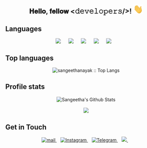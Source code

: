 <div align="center">
<h2> 𝐇𝐞𝐥𝐥𝐨, 𝐟𝐞𝐥𝐥𝐨𝐰 <𝚍𝚎𝚟𝚎𝚕𝚘𝚙𝚎𝚛𝚜/>! <img src="https://github.com/ABSphreak/ABSphreak/blob/master/gifs/Hi.gif" width="30px"></h2>
</div>
<h2 align="left">Languages</h2>
<p align="center">
<img src="https://www.svgrepo.com/show/303480/c-logo.svg" height="50px">&nbsp;&nbsp;&nbsp;&nbsp;&nbsp;
<img src="https://www.svgrepo.com/show/349402/html5.svg" height="50px">&nbsp;&nbsp;&nbsp;&nbsp;&nbsp;
<img src="https://www.svgrepo.com/show/349330/css3.svg"  height="50px">&nbsp;&nbsp;&nbsp;&nbsp;&nbsp;
<img src="https://www.svgrepo.com/show/349419/javascript.svg" height="50px">&nbsp;&nbsp;&nbsp;&nbsp;&nbsp;
<img src="https://www.svgrepo.com/show/374016/python.svg" height="50px">&nbsp;&nbsp;&nbsp;&nbsp;
</p>
<div align="center">
 
<h2 align="left">Top languages</h4>
<p align="center"><img src="https://github-readme-stats.vercel.app/api/top-langs/?username=sangeethanayak&langs_count=10&theme=tokyonight&layout=compact" alt="sangeethanayak :: Top Langs" /></p>
  
<h2 align="left">Profile stats</h4>
<img align="center" src="https://github-readme-stats.vercel.app/api?username=sangeethanayak&include_all_commits=true&count_private=true&show_icons=true&line_height=20&title_color=7A7ADB&icon_color=2234AE&text_color=D3D3D3&bg_color=0,000000,130F40" alt="Sangeetha's Github Stats">
</br></br>
<img src = "https://github-readme-streak-stats.herokuapp.com?user=sangeethanayak" width = 400>
</div>
<h2 align="left">Get in Touch</h2>
<p align="center">
    <a href="mailto:sangeethanayak333@gmail.com" target="_blank">
    <img src="https://www.svgrepo.com/show/223047/gmail.svg" height="40px" alt="mail"/>
    </a>&nbsp;&nbsp;
    <a href="https://instagram.com/_i_sangeetha" target="_blank">
    <img src="https://www.svgrepo.com/show/134478/instagram.svg" height="40px" alt="Instagram"/>
    </a>&nbsp;&nbsp;
     <a href="https://t.me/@sangeetha333" target="_blank">
    <img src="https://www.svgrepo.com/show/65315/telegram.svg" height="40px" alt="Telegram"/>
    </a>&nbsp;&nbsp;
    <a href="https://www.linkedin.com/in/sangeetha-nayak-340128247/" target="_blank">
    <img src="https://www.svgrepo.com/show/134579/linkedin.svg" height="40px"/>
    </a>&nbsp;&nbsp;
    
</p>

<!--
**sangeethanayak/sangeethanayak** is a ✨ _special_ ✨ repository because its `README.md` (this file) appears on your GitHub profile.

Here are some ideas to get you started:

- 🔭 I’m currently working on ...
- 🌱 I’m currently learning ...
- 👯 I’m looking to collaborate on ...
- 🤔 I’m looking for help with ...
- 💬 Ask me about ...
- 📫 How to reach me: ...
- 😄 Pronouns: ...
- ⚡ Fun fact: ...
-->
